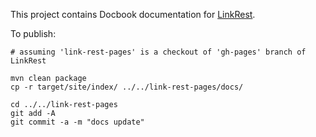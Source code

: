 This project contains Docbook documentation for [LinkRest](http://nhl.github.io/link-rest/).

To publish:

```
# assuming 'link-rest-pages' is a checkout of 'gh-pages' branch of LinkRest

mvn clean package
cp -r target/site/index/ ../../link-rest-pages/docs/

cd ../../link-rest-pages
git add -A
git commit -a -m "docs update"
```
